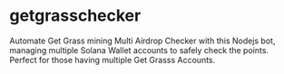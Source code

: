 # getgrasschecker
Automate Get Grass mining Multi Airdrop Checker with this Nodejs bot, managing multiple Solana Wallet accounts to safely check the points. Perfect for those having multiple Get Grasss Accounts.

